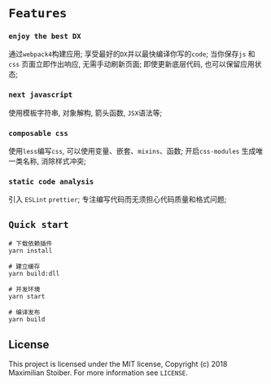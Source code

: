 # `Features`

### `enjoy the best DX`

通过`webpack4`构建应用; 享受最好的`DX`并以最快编译你写的`code`; 当你保存`js` 和 `css` 页面立即作出响应, 无需手动刷新页面; 即使更新底层代码, 也可以保留应用状态;

### `next javascript`

使用模板字符串, 对象解构, 箭头函数, `JSX`语法等;

### `composable css`

使用`less`编写`css`, 可以使用变量、嵌套、`mixins`、函数; 开启`css-modules` 生成唯一类名称, 消除样式冲突;

### `static code analysis`

引入 `ESLint` `prettier`; 专注编写代码而无须担心代码质量和格式问题;
## `Quick start`

```shell
# 下载依赖插件
yarn install

# 建立缓存
yarn build:dll

# 开发环境
yarn start

# 编译发布
yarn build
```


## License

This project is licensed under the MIT license, Copyright (c) 2018 Maximilian
Stoiber. For more information see `LICENSE`.
